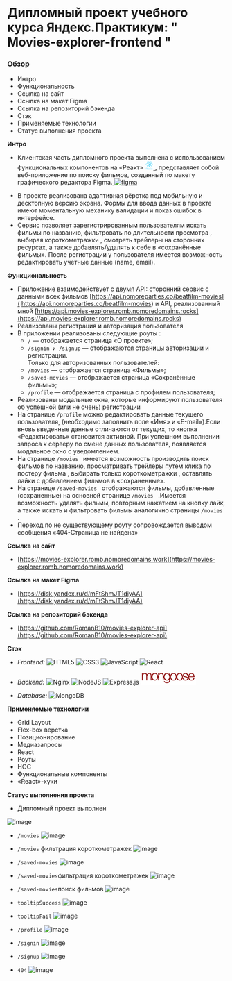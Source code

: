 # Дипломный проект  учебного курса Яндекс.Практикум: " Movies-explorer-frontend "

### Обзор

* Интро
* Функциональность
* Ссылка на сайт
* Ссылка на макет Figma
* Ссылка на репозиторий бэкенда
* Стэк
* Применяемые технологии
* Статус выполнения проекта

**Интро**
* <p align="left"> Клиентская  часть дипломного проекта выполнена  с использованием функциональных компонентов на  «Реакт» <a href="https://reactjs.org/" target="_blank" rel="noreferrer"> <img src="https://raw.githubusercontent.com/devicons/devicon/master/icons/react/react-original-wordmark.svg" alt="react" width="20" height="20"/> </a>, представляет собой веб-приложение по поиску фильмов, созданный по макету графического редактора Figma.<a href="https://www.figma.com/" target="_blank" rel="noreferrer"> <img src="https://www.vectorlogo.zone/logos/figma/figma-icon.svg" alt="figma" width="20" height="20"/> </a></p> 
* В проекте реализована адаптивная вёрстка  под мобильную и десктопную версию экрана. Формы для ввода данных в проекте имеют моментальную механику валидации и показ ошибок в интерфейсе.
* Сервис позволяет  зарегистрированным  пользователям  искать фильмы  по названию, фильтровать по длительности просмотра , выбирая короткометражки , смотреть трейлеры на сторонних ресурсах, а также добавлять/удалять к себе в «сохранённые фильмы». После регистрации у пользователя имеется возможность редактировать учетные данные (name, email).

**Функциональность**
  - Приложение взаимодействует с двумя API: сторонний сервис с данными всех фильмов [https://api.nomoreparties.co/beatfilm-movies]( https://api.nomoreparties.co/beatfilm-movies) и API, реализованный  мной [https://api.movies-explorer.romb.nomoredomains.rocks](https://api.movies-explorer.romb.nomoredomains.rocks)
  - Реализованы регистрация и авторизация пользователя
  - В приложении  реализованы следующие роуты :
     - `/` — отображается страница «О проекте»; 
     - `/signin и /signup` — отображаются страницы авторизации и регистрации.  
     Только для авторизованных пользователей:
     - `/movies` — отображается страница «Фильмы»;
     - `/saved-movies` — отображается страница «Сохранённые фильмы»;
     - `/profile` — отображается страница с профилем пользователя;
  - Реализованы модальные окна, которые информируют пользователя об успешной (или не очень) регистрации 
- На странице `/profile` можно редактировать данные текущего пользователя, (необходимо заполнить поле «Имя» и «Е-mail»).Если вновь введенные данные отличаются от текущих, то кнопка «Редактировать» становится активной. При успешном выполнении запроса к серверу по смене данных пользователя, появляется модальное окно с уведомлением.
- На странице `/movies ` имеется возможность производить поиск фильмов по названию, просматривать трейлеры путем клика по постеру фильма , выбирать только короткометражки , оставлять лайки с добавлением фильмов в «сохраненные».
- На странице `/saved-movies ` отображаются фильмы,  добавленные (сохраненные) на основной странице `/movies ` .Имеется возможность удалять фильмы, повторным нажатием на кнопку лайк, а также искать и фильтровать фильмы аналогично страницы `/movies `.
- Переход по не существующему роуту сопровождается выводом сообщения «404-Страница не найдена»

**Ссылка на сайт**
* [https://movies-explorer.romb.nomoredomains.work](https://movies-explorer.romb.nomoredomains.work)

**Ссылка на макет Figma**
* [https://disk.yandex.ru/d/mFtShmJT1diyAA](https://disk.yandex.ru/d/mFtShmJT1diyAA)

**Ссылка на репозиторий бэкенда**
* [https://github.com/RomanB10/movies-explorer-api](https://github.com/RomanB10/movies-explorer-api)


**Стэк**

  - *Frontend:* ![HTML5](https://img.shields.io/badge/html5-%23E34F26.svg?style=for-the-badge&logo=html5&logoColor=white) ![CSS3](https://img.shields.io/badge/css3-%231572B6.svg?style=for-the-badge&logo=css3&logoColor=white) ![JavaScript](https://img.shields.io/badge/javascript-%23323330.svg?style=for-the-badge&logo=javascript&logoColor=%23F7DF1E) ![React](https://img.shields.io/badge/react-%2320232a.svg?style=for-the-badge&logo=react&logoColor=%2361DAFB)

  - *Backend:* ![Nginx](https://img.shields.io/badge/nginx-%23009639.svg?style=for-the-badge&logo=nginx&logoColor=white) ![NodeJS](https://img.shields.io/badge/node.js-6DA55F?style=for-the-badge&logo=node.js&logoColor=white) ![Express.js](https://img.shields.io/badge/express.js-%23404d59.svg?style=for-the-badge&logo=express&logoColor=%2361DAFB) <a href="https://www.mongoosejs.com/"><img src="https://github.com/jaumereg/img-logos/blob/master/logos/mongoose.png" width= "128px"></a>

  - *Database:* ![MongoDB](https://img.shields.io/badge/MongoDB-%234ea94b.svg?style=for-the-badge&logo=mongodb&logoColor=white)


**Применяемые технологии**
  * Grid Layout
  * Flex-box верстка
  * Позиционирование
  * Медиазапросы
  * React
  * Роуты
  * HOC
  * Функциональные компоненты
  * «React»-хуки

**Статус выполнения проекта**
  * Дипломный проект выполнен

![image](https://user-images.githubusercontent.com/105459169/230018944-fd2ee4d5-d810-46f2-8ac8-26cbfa9f6cf0.png)

- `/movies`
![image](https://user-images.githubusercontent.com/105459169/230045010-c39ef61c-214c-4904-b82d-a805791fb0d5.png)
- `/movies` фильтрация короткометражек
![image](https://user-images.githubusercontent.com/105459169/230045384-73debaff-3c0c-4046-87b6-20275e936ac9.png)

- `/saved-movies`
![image](https://user-images.githubusercontent.com/105459169/230045589-fff07025-3ec5-4cf6-96b0-9ffd2c9b37ad.png)
- `/saved-movies`фильтрация короткометражек
![image](https://user-images.githubusercontent.com/105459169/230067330-93a15d8d-5fc5-4103-85e7-332319ebe40e.png)
- `/saved-movies`поиск фильмов 
![image](https://user-images.githubusercontent.com/105459169/230045859-71911f55-dcdb-4545-b279-ebf9081cd4da.png)

- `tooltipSuccess`
![image](https://user-images.githubusercontent.com/105459169/230046519-0c704fa6-c1c2-468d-9282-0eb634c48dea.png)

- `tooltipFail`
![image](https://user-images.githubusercontent.com/105459169/230046627-9498151b-b02b-4549-b26f-8bea9701079e.png)

- `/profile`
![image](https://user-images.githubusercontent.com/105459169/230046000-d5cda9ec-dd83-41a6-b6db-279447b40ef7.png)

- `/signin`
![image](https://user-images.githubusercontent.com/105459169/230046199-93acb14a-2565-456c-9c19-8ddf05d6a4d7.png)

- `/signup`
![image](https://user-images.githubusercontent.com/105459169/230046287-718b2e69-8e7c-4bb2-8518-9c340eddd634.png)

- `404`
![image](https://user-images.githubusercontent.com/105459169/230067793-30979daa-2c85-4095-ab83-fb96b51bc262.png)




